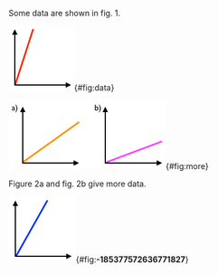Some data are shown in fig. 1.

![FIG 1. Some data.](img/plot1.png){#fig:data}

![FIG 2. More data.](img/plot2.png){#fig:more}

Figure 2a and fig. 2b give more data.

![FIG 3. Even more data.](img/plot3.png){#fig:__-185377572636771827__}
